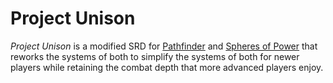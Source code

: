 # Project Unison

*Project Unison* is a modified SRD for [Pathfinder] and [Spheres of Power] that reworks the systems of both to simplify the systems of both for newer players while retaining the combat depth that more advanced players enjoy.

[Pathfinder]: https://paizo.com/pathfinder
[Spheres of Power]: http://spheresofpower.wikidot.com/
